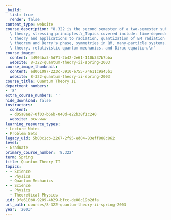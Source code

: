 ```yaml
---
_build:
  list: true
  render: false
content_type: website
course_description: "8.322 is the second semester of a two-semester subject on quantum\
  \ theory, stressing principles.\_Topics covered include: time-dependent perturbation\
  \ theory and applications to radiation, quantization of EM radiation field, adiabatic\
  \ theorem and Berry's phase, symmetries in QM, many-particle systems, scattering\
  \ theory, relativistic quantum mechanics, and Dirac equation.\n"
course_image:
  content: 44904ba3-5d71-2b42-2e61-110b337b7bba
  website: 8-322-quantum-theory-ii-spring-2003
course_image_thumbnail:
  content: ed061097-223c-3910-e755-74611c9a45b1
  website: 8-322-quantum-theory-ii-spring-2003
course_title: Quantum Theory II
department_numbers:
- '8'
extra_course_numbers: ''
hide_download: false
instructors:
  content:
  - d05a8ae7-0f03-b66b-040d-e22b38f1c240
  website: ocw-www
learning_resource_types:
- Lecture Notes
- Problem Sets
legacy_uid: 5b03c1cb-2267-2f95-ed04-83eff888c862
level:
- Graduate
primary_course_number: '8.322'
term: Spring
title: Quantum Theory II
topics:
- - Science
  - Physics
  - Quantum Mechanics
- - Science
  - Physics
  - Theoretical Physics
uid: 9fe610b0-9209-4b29-bfcc-de00c19b2dfa
url_path: courses/8-322-quantum-theory-ii-spring-2003
year: '2003'
---
```

